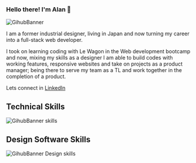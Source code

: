### Hello there! I'm Alan 👋

![GihubBanner](https://github.com/Alan-Tecua/Alan-Tecua/assets/71210297/1ad8e19c-24b5-43ef-90f6-9c0f2bd5800e)

I am a former industrial designer, living in Japan and now turning my career into a full-stack web developer. 

I took on learning coding with Le Wagon in the Web development bootcamp and now, mixing my skills as a designer I am able to build codes with working features, responsive websites and take on projects as a product manager; being there to serve my team as a TL and work together in the completion of a product.

Lets connect in <a href="https://www.linkedin.com/in/alan-tecuapetla/" rel="nofollow">LinkedIn</a> 

## Technical Skills
![GihubBanner skills](https://github.com/Alan-Tecua/Alan-Tecua/assets/71210297/d593e906-d6a3-4293-9d40-d539d521d122)

## Design Software Skills
![GihubBanner Design skills](https://github.com/Alan-Tecua/Alan-Tecua/assets/71210297/1ac0bbfa-6ec5-4d28-9b26-2861c3f673af)

<!--
**Alan-Tecua/Alan-Tecua** is a ✨ _special_ ✨ repository because its `README.md` (this file) appears on your GitHub profile.

Here are some ideas to get you started:

- 🔭 I’m currently working on ...
- 🌱 I’m currently learning ...
- 👯 I’m looking to collaborate on ...
- 🤔 I’m looking for help with ...
- 💬 Ask me about ...
- 📫 How to reach me: ...
- 😄 Pronouns: ...
- ⚡ Fun fact: ...
-->
